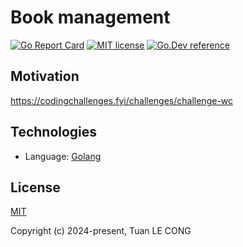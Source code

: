 # Book management

[![Go Report Card](https://goreportcard.com/badge/github.com/tuanlc/word-count?style=flat-square)](https://goreportcard.com/report/github.com/tuanlc/word-count)
[![MIT license](https://img.shields.io/badge/license-MIT-brightgreen.svg)](https://opensource.org/licenses/MIT)
[![Go.Dev reference](https://img.shields.io/badge/go.dev-reference-blue?logo=go&logoColor=white)](https://pkg.go.dev/github.com/tuanlc/word-count)

## Motivation

https://codingchallenges.fyi/challenges/challenge-wc

## Technologies

- Language: [Golang](https://github.com/golang/go)

## License

[MIT](https://opensource.org/licenses/MIT)

Copyright (c) 2024-present, Tuan LE CONG
